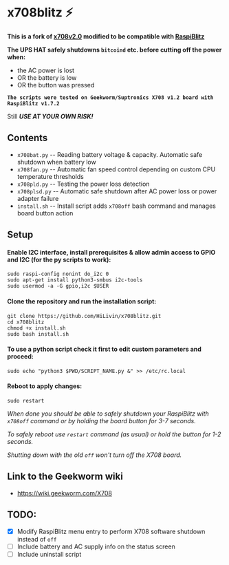 # x708blitz :zap:

**This is a fork of [x708v2.0](https://github.com/suptronics/x708v2.0) modified to be compatible with [RaspiBlitz](https://github.com/rootzoll/raspiblitz)**

**The UPS HAT safely shutdowns `bitcoind` etc. before cutting off the power when:**
- the AC power is lost
- OR the battery is low
- OR the button was pressed

**`The scripts were tested on Geekworm/Suptronics X708 v1.2 board with RaspiBlitz v1.7.2`**

Still ***USE AT YOUR OWN RISK!***

## Contents
- `x708bat.py`  -- Reading battery voltage & capacity. Automatic safe shutdown when battery low 
- `x708fan.py` -- Automatic fan speed control depending on custom CPU temperature thresholds
- `x708pld.py` -- Testing the power loss detection 
- `x708plsd.py` -- Automatic safe shutdown after AC power loss or power adapter failure 
- `install.sh` -- Install script adds `x708off` bash command and manages board button action

## Setup

#### Enable I2C interface, install prerequisites & allow admin access to GPIO and I2C (for the py scripts to work):
```
sudo raspi-config nonint do_i2c 0
sudo apt-get install python3-smbus i2c-tools
sudo usermod -a -G gpio,i2c $USER
```

#### Clone the repository and run the installation script:
```
git clone https://github.com/HiLivin/x708blitz.git
cd x708blitz
chmod +x install.sh
sudo bash install.sh
```

#### To use a python script check it first to edit custom parameters and proceed:
```
sudo echo "python3 $PWD/SCRIPT_NAME.py &" >> /etc/rc.local
```

#### Reboot to apply changes:
```
sudo restart
```

_When done you should be able to safely shutdown your RaspiBlitz with `x708off` command or by holding the board button for 3-7 seconds._

_To safely reboot use `restart` command (as usual) or hold the button for 1-2 seconds._

_Shutting down with the old `off` won't turn off the X708 board._

## Link to the Geekworm wiki
- https://wiki.geekworm.com/X708

## TODO:
- [x] Modify RaspiBlitz menu entry to perform X708 software shutdown instead of `off`
- [ ] Include battery and AC supply info on the status screen
- [ ] Include uninstall script
